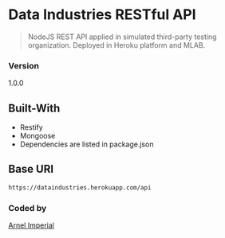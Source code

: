 # Data Industries RESTful API 

> NodeJS REST API applied in simulated third-party testing organization. Deployed in Heroku platform and MLAB.

### Version

1.0.0

## Built-With

- Restify
- Mongoose
- Dependencies are listed in package.json


## Base URI

```bash
https://dataindustries.herokuapp.com/api

```


### Coded by

[Arnel Imperial](https://arnelimperial.bitbucket.io/)



